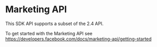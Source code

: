 # Marketing API

This SDK API supports a subset of the 2.4 API.

To get started with the Marketing API see
https://developers.facebook.com/docs/marketing-api/getting-started
